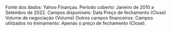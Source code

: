 Fonte dos dados: Yahoo Finanças.
Período coberto: Janeiro de 2010 a Setembro de 2022.
Campos disponíveis:
Data
Preço de fechamento (Close)
Volume de negociação (Volume)
Outros campos financeiros.
Campos utilizados no treinamento: Apenas o preço de fechamento (Close).